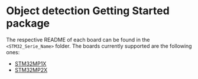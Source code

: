 # __Object detection Getting Started package__

The respective README of each board can be found in the `<STM32_Serie_Name>` folder. The boards currently supported are the following ones:

- [STM32MP1X](./STM32MP1/README.md)
- [STM32MP2X](./STM32MP2/README.md)

